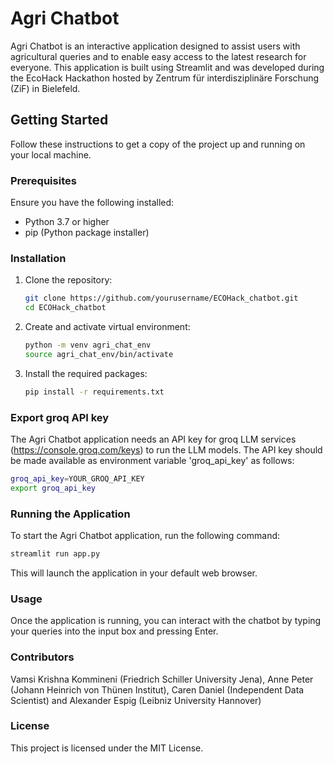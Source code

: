 # Agri Chatbot

Agri Chatbot is an interactive application designed to assist users with agricultural queries and to enable easy access to the latest research for everyone. This application is built using Streamlit and was developed during the EcoHack Hackathon hosted by Zentrum für interdisziplinäre Forschung (ZiF) in Bielefeld.

## Getting Started

Follow these instructions to get a copy of the project up and running on your local machine.

### Prerequisites

Ensure you have the following installed:
- Python 3.7 or higher
- pip (Python package installer)

### Installation

1. Clone the repository:
    ```bash
    git clone https://github.com/yourusername/ECOHack_chatbot.git
    cd ECOHack_chatbot
    ```
2. Create and activate virtual environment:
    ```bash
    python -m venv agri_chat_env
    source agri_chat_env/bin/activate
    ```

3. Install the required packages:
    ```bash
    pip install -r requirements.txt
    ```

### Export groq API key

The Agri Chatbot application needs an API key for groq LLM services (https://console.groq.com/keys) to run the LLM models.
The API key should be made available as environment variable 'groq_api_key' as follows:
```bash
groq_api_key=YOUR_GROQ_API_KEY
export groq_api_key
```

### Running the Application

To start the Agri Chatbot application, run the following command:
```bash
streamlit run app.py
```

This will launch the application in your default web browser.

### Usage

Once the application is running, you can interact with the chatbot by typing your queries into the input box and pressing Enter.

### Contributors
Vamsi Krishna Kommineni (Friedrich Schiller University Jena), Anne Peter (Johann Heinrich von Thünen Institut), Caren Daniel (Independent Data Scientist) and Alexander Espig (Leibniz University Hannover)

### License

This project is licensed under the MIT License.
